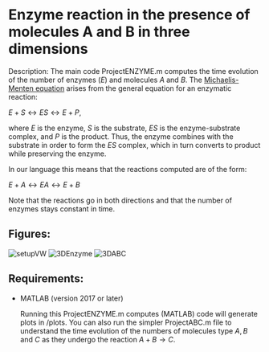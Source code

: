 Enzyme reaction in the presence of molecules A and B in three dimensions
====

Description: The main code ProjectENZYME.m computes the time evolution of the number of enzymes ($E$) and molecules $A$ and $B$. 
The [Michaelis-Menten equation](https://en.wikibooks.org/wiki/Structural_Biochemistry/Enzyme/Michaelis_and_Menten_Equation#:~:text=The%20Michaelis%2DMenten%20equation%20arises,and%20P%20is%20the%20product.) arises from the general equation for an enzymatic reaction: 

$E + S \leftrightarrow ES \leftrightarrow E + P$,

where $E$ is the enzyme, $S$ is the substrate, $ES$ is the enzyme-substrate complex, and $P$ is the product. Thus, the enzyme combines with the substrate in order to form the $ES$ complex, which in turn converts to product while preserving the enzyme. 

In our language this means that the reactions computed are of the form:

$E + A \leftrightarrow EA \leftrightarrow E + B$

Note that the reactions go in both directions and that the number of enzymes stays constant in time.

## Figures:

![setupVW](https://github.com/ianpaga/enzyme_reaction/assets/57350668/1fdb6975-cc80-47d8-b639-a8dee480bd37)
![3DEnzyme](https://github.com/ianpaga/enzyme_reaction/assets/57350668/518757ab-1868-4d3a-8327-3c8eae80c80d)
![3DABC](https://github.com/ianpaga/enzyme_reaction/assets/57350668/b0d0a978-947b-4c22-918a-b62974688e87)

## Requirements:

- MATLAB (version 2017 or later)

  Running this ProjectENZYME.m computes (MATLAB) code will generate plots in /plots. You can also run the simpler ProjectABC.m file to understand
  the time evolution of the numbers of molecules type $A, B$ and $C$ as they undergo the reaction $A + B \rightarrow C$.
